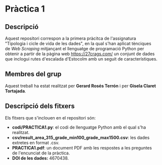 # Pràctica 1

## Descripció

Aquest repositori correspon a la primera pràcitca de l'assignatura "Tipologia i cicle de vida de les dades", en la qual s'han aplicat tènciques de _Web Scraping_ mitjançant el llenguatge de programació Python per obtenir a partir de la pàgina web https://27crags.com/ un conjunt de dades que inclogui rutes d'escalada d'Estocolm amb un seguit de característiques.

## Membres del grup

Aquest treball ha estat realitzat per **Gerard Rosés Terrón** i per **Gisela Claret Tortajada**.


## Descripció dels fitxers

Els fitxers que s'inclouen en el repositori són:  

* **codi/PRACTICA1.py**: el codi de llenguatge Python amb el qual s'ha realitzat.
* **csv/result_area_315_grade_min100_grade_max1500.csv**: les dades extretes en format .csv.
* **PRACTICA1.pdf**: un document PDF amb les respostes a les preguntes de l'encunciat de la pràctica.
* **DOI de les dades:** 4670438.
